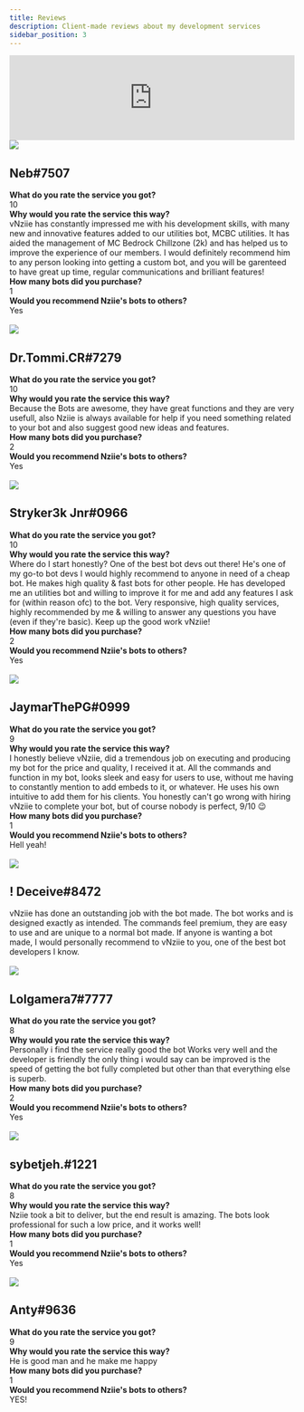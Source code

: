 ```yaml
---
title: Reviews
description: Client-made reviews about my development services
sidebar_position: 3
---
```


<script type="text/javascript" src="https://testimonial.to/js/iframeResizer.min.js"></script>
<iframe id="testimonialto-carousel-all-nziie’s-client-reviews-tag-all-light" src="https://embed-v2.testimonial.to/carousel/all/nziie’s-client-reviews?theme=light&autoplay=off&showmore=off&one-row=on&same-height=off&tag=all" frameborder="0" scrolling="no" width="100%"></iframe>
<script type="text/javascript">iFrameResize({log: false, checkOrigin: false}, "#testimonialto-carousel-all-nziie’s-client-reviews-tag-all-light");</script>



<div class="user-card">
  <div class="wrap">
    <div class="img">
      <img src="img/neb.png"/>
    </div>
    <div class="title">
      <h2>Neb#7507</h2>
    </div>
    <div class="text">
      <strong>What do you rate the service you got?</strong>
      <br/>
      10
      <br/>
      <strong>Why would you rate the service this way?</strong>
      <br/>
      vNziie has constantly impressed me with his development skills, with many new and innovative features added to our utilities bot, MCBC utilities. It has aided the management of MC Bedrock Chillzone (2k) and has helped us to improve the experience of our members. I would definitely recommend him to any person looking into getting a custom bot, and you will be garenteed to have great up time, regular communications and brilliant features!
      <br/>
      <strong>How many bots did you purchase?</strong>
      <br/>
      1
      <br/>
      <strong>Would you recommend Nziie's bots to others?</strong>
      <br/>
      Yes
    </div>
  </div>
</div>
<br/>
<div class="user-card">
  <div class="wrap">
    <div class="img">
      <img src="img/tommi.gif"/>
    </div>
    <div class="title">
      <h2>Dr.Tommi.CR#7279</h2>
    </div>
    <div class="text">
      <strong>What do you rate the service you got?</strong>
      <br/>
      10
      <br/>
      <strong>Why would you rate the service this way?</strong>
      <br/>
      Because the Bots are awesome, they have great functions and they are very usefull, also Nziie is always available for help if you need something related to your bot and also suggest good new ideas and features.
      <br/>
      <strong>How many bots did you purchase?</strong>
      <br/>
      2
      <br/>
      <strong>Would you recommend Nziie's bots to others?</strong>
      <br/>
      Yes
    </div>
  </div>
</div>
<br/>
<div class="user-card">
  <div class="wrap">
    <div class="img">
      <img src="img/stryker.png"/>
    </div>
    <div class="title">
      <h2>Stryker3k Jnr#0966</h2>
    </div>
    <div class="text">
      <strong>What do you rate the service you got?</strong>
      <br/>
      10
      <br/>
      <strong>Why would you rate the service this way?</strong>
      <br/>
      Where do I start honestly? One of the best bot devs out there! He's one of my go-to bot devs I would highly recommend to anyone in need of a cheap bot. He makes high quality & fast bots for other people. He has developed me an utilities bot and willing to improve it for me and add any features I ask for (within reason ofc) to the bot. Very responsive, high quality services, highly recommended by me & willing to answer any questions you have (even if they're basic). Keep up the good work vNziie!
      <br/>
      <strong>How many bots did you purchase?</strong>
      <br/>
      2
      <br/>
      <strong>Would you recommend Nziie's bots to others?</strong>
      <br/>
      Yes
    </div>
  </div>
</div>
<br/>
<div class="user-card">
  <div class="wrap">
    <div class="img">
      <img src="img/jaymar.png"/>
    </div>
    <div class="title">
      <h2>JaymarThePG#0999</h2>
    </div>
    <div class="text">
      <strong>What do you rate the service you got?</strong>
      <br/>
      9
      <br/>
      <strong>Why would you rate the service this way?</strong>
      <br/>
      I honestly believe vNziie, did a tremendous job on executing and producing my bot for the price and quality, I received it at. All the commands and function in my bot, looks sleek and easy for users to use, without me having to constantly mention to add embeds to it, or whatever. He uses his own intuitive to add them for his clients. You honestly can't go wrong with hiring vNziie to complete your bot, but of course nobody is perfect, 9/10 😉
      <br/>
      <strong>How many bots did you purchase?</strong>
      <br/>
      1
      <br/>
      <strong>Would you recommend Nziie's bots to others?</strong>
      <br/>
      Hell yeah!
    </div>
  </div>
</div>
<br/>
<div class="user-card">
  <div class="wrap">
    <div class="img">
      <img src="img/deceive.gif"/>
    </div>
    <div class="title">
      <h2>! Deceive#8472</h2>
    </div>
    <div class="text">
      vNziie has done an outstanding job with the bot made. The bot works and is designed exactly as intended. The commands feel premium, they are easy to use and are unique to a normal bot made. If anyone is wanting a bot made, I would personally recommend to vNziie to you, one of the best bot developers I know.
    </div>
  </div>
</div>
<br/>
<div class="user-card">
  <div class="wrap">
    <div class="img">
      <img src="img/lolgamera.png"/>
    </div>
    <div class="title">
      <h2>Lolgamera7#7777</h2>
    </div>
    <div class="text">
      <strong>What do you rate the service you got?</strong>
      <br/>
      8
      <br/>
      <strong>Why would you rate the service this way?</strong>
      <br/>
      Personally i find the service really good the bot Works very well and the developer is friendly the only thing i would say can be improved is the speed of getting the bot fully completed but other than that everything else is superb.
      <br/>
      <strong>How many bots did you purchase?</strong>
      <br/>
      2
      <br/>
      <strong>Would you recommend Nziie's bots to others?</strong>
      <br/>
      Yes
    </div>
  </div>
</div>
<br/>
<div class="user-card">
  <div class="wrap">
    <div class="img">
      <img src="img/sybetjeh.gif"/>
    </div>
    <div class="title">
      <h2>sybetjeh.#1221</h2>
    </div>
    <div class="text">
      <strong>What do you rate the service you got?</strong>
      <br/>
      8
      <br/>
      <strong>Why would you rate the service this way?</strong>
      <br/>
      Nziie took a bit to deliver, but the end result is amazing. The bots look professional for such a low price, and it works well!
      <br/>
      <strong>How many bots did you purchase?</strong>
      <br/>
      1
      <br/>
      <strong>Would you recommend Nziie's bots to others?</strong>
      <br/>
      Yes
    </div>
  </div>
</div>
<br/>
<div class="user-card">
  <div class="wrap">
    <div class="img">
      <img src="img/anty.png"/>
    </div>
    <div class="title">
      <h2>Anty#9636</h2>
    </div>
    <div class="text">
      <strong>What do you rate the service you got?</strong>
      <br/>
      9
      <br/>
      <strong>Why would you rate the service this way?</strong>
      <br/>
      He is good man and he make me happy
      <br/>
      <strong>How many bots did you purchase?</strong>
      <br/>
      1
      <br/>
      <strong>Would you recommend Nziie's bots to others?</strong>
      <br/>
      YES!
    </div>
  </div>
</div>
